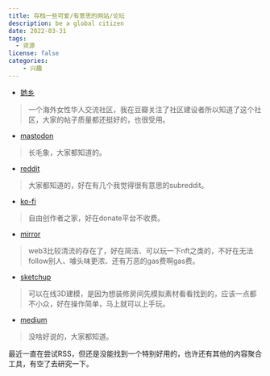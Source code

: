 ```yaml
---
title: 存档一些可爱/有意思的网站/论坛
description: be a global citizen
date: 2022-03-31
tags:
  - 资源
license: false
categories:
    - 兴趣
---
```


- [她乡](https://womenoverseas.com/)
>一个海外女性华人交流社区，我在豆瓣关注了社区建设者所以知道了这个社区，大家的帖子质量都还挺好的，也很受用。
- [mastodon](https://mastodon.social/web/home)
> 长毛象，大家都知道的。
- [reddit](https://www.reddit.com/)
> 大家都知道的，好在有几个我觉得很有意思的subreddit。
- [ko-fi](https://ko-fi.com/Manage/)
>自由创作者之家，好在donate平台不收费。
- [mirror](https://mirror.xyz/)
> web3比较清流的存在了，好在简洁、可以玩一下nft之类的，不好在无法follow别人、噱头味更浓、还有万恶的gas费啊gas费。
- [sketchup](https://app.sketchup.com/app?hl=en)
>可以在线3D建模，是因为想装修房间先模拟素材看看找到的，应该一点都不小众，好在操作简单，马上就可以上手玩。
- [medium](https://medium.com/)
>没啥好说的，大家都知道。

最近一直在尝试RSS，但还是没能找到一个特别好用的，也许还有其他的内容聚合工具，有空了去研究一下。
